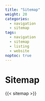 ```yaml
---
title: "Sitemap"
weight: 20
categories:
  - navigation
  - sitemap
tags:
  - navigation
  - sitemap
  - listing
  - website
noptoc: true
---
```

# Sitemap

{{< sitemap >}}

